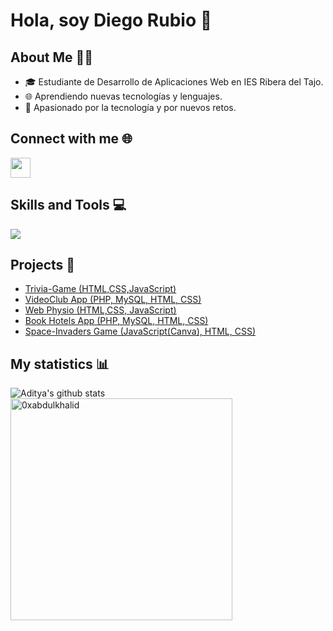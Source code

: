 ### <h1> Hola, soy Diego Rubio 👋 </h1>

## About Me 🧑‍💻
- 🎓 Estudiante de Desarrollo de Aplicaciones Web en IES Ribera del Tajo.
- 🌐 Aprendiendo nuevas tecnologías y lenguajes.
- 🚀 Apasionado por la tecnología y por nuevos retos.

## Connect with me 🌐
<a href = 'https://www.linkedin.com/in/dieego17/'> <img width = '32px' align= 'center' src="https://raw.githubusercontent.com/rahulbanerjee26/githubAboutMeGenerator/main/icons/linked-in-alt.svg"/></a> 

## Skills and Tools 💻
<div display="flex">
<img src="https://skillicons.dev/icons?i=html,css,bootstrap,js,nodejs,react,php,symfony,java,mysql,linux,vscode,git,github&perline=20" />
</div>

## Projects 🚀
* [Trivia-Game (HTML,CSS,JavaScript)](https://github.com/dieego17/Trivia-Game)
* [VideoClub App (PHP, MySQL, HTML, CSS)](https://github.com/dieego17/VideoClub-Rubio)
* [Web Physio (HTML,CSS, JavaScript)](https://github.com/dieego17/Physio-Serrano)
* [Book Hotels App (PHP, MySQL, HTML, CSS)](https://github.com/dieego17/Rubio-Hotels-MVC)
* [Space-Invaders Game (JavaScript(Canva), HTML, CSS)](https://github.com/dieego17/Space-Invaders-Canva)

## My statistics 📊
![Aditya's github stats](https://github-readme-stats.vercel.app/api?username=dieego17&show_icons=true&theme=tokyonight)
<img src="https://github-readme-stats.vercel.app/api/top-langs?username=dieego17&show_icons=true&locale=en&layout=compact&line_height=20&title_color=7A7ADB&icon_color=2234AE&text_color=D3D3D3&bg_color=0,000000,130F40" width="355"  alt="0xabdulkhalid"/>


